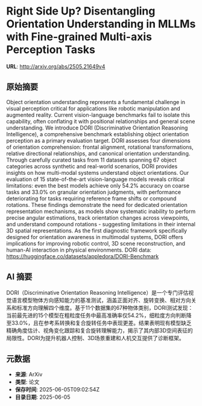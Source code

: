 # Right Side Up? Disentangling Orientation Understanding in MLLMs with Fine-grained Multi-axis Perception Tasks

**URL**: http://arxiv.org/abs/2505.21649v4

## 原始摘要

Object orientation understanding represents a fundamental challenge in visual
perception critical for applications like robotic manipulation and augmented
reality. Current vision-language benchmarks fail to isolate this capability,
often conflating it with positional relationships and general scene
understanding. We introduce DORI (Discriminative Orientation Reasoning
Intelligence), a comprehensive benchmark establishing object orientation
perception as a primary evaluation target. DORI assesses four dimensions of
orientation comprehension: frontal alignment, rotational transformations,
relative directional relationships, and canonical orientation understanding.
Through carefully curated tasks from 11 datasets spanning 67 object categories
across synthetic and real-world scenarios, DORI provides insights on how
multi-modal systems understand object orientations. Our evaluation of 15
state-of-the-art vision-language models reveals critical limitations: even the
best models achieve only 54.2% accuracy on coarse tasks and 33.0% on granular
orientation judgments, with performance deteriorating for tasks requiring
reference frame shifts or compound rotations. These findings demonstrate the
need for dedicated orientation representation mechanisms, as models show
systematic inability to perform precise angular estimations, track orientation
changes across viewpoints, and understand compound rotations - suggesting
limitations in their internal 3D spatial representations. As the first
diagnostic framework specifically designed for orientation awareness in
multimodal systems, DORI offers implications for improving robotic control, 3D
scene reconstruction, and human-AI interaction in physical environments. DORI
data: https://huggingface.co/datasets/appledora/DORI-Benchmark


## AI 摘要

DORI（Discriminative Orientation Reasoning Intelligence）是一个专门评估视觉语言模型物体方向感知能力的基准测试，涵盖正面对齐、旋转变换、相对方向关系和标准方向理解四个维度。基于11个数据集的67种物体类别，DORI测试发现：当前最先进的15个模型在粗粒度任务中最高准确率仅54.2%，细粒度方向判断降至33.0%，且在参考系转换和复合旋转任务中表现更差。结果表明现有模型缺乏精确角度估计、视角变化跟踪和复合旋转理解能力，揭示了其内部3D空间表征的局限性。DORI为提升机器人控制、3D场景重建和人机交互提供了诊断框架。

## 元数据

- **来源**: ArXiv
- **类型**: 论文
- **保存时间**: 2025-06-05T09:02:54Z
- **目录日期**: 2025-06-05
